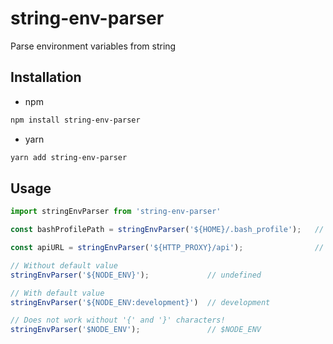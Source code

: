 # string-env-parser
Parse environment variables from string

## Installation
- npm
```bash
npm install string-env-parser
```

- yarn
```bash
yarn add string-env-parser
```

## Usage
```js
import stringEnvParser from 'string-env-parser'

const bashProfilePath = stringEnvParser('${HOME}/.bash_profile');   // /your/home/.bash_profile

const apiURL = stringEnvParser('${HTTP_PROXY}/api');                // http://proxy.url/api

// Without default value
stringEnvParser('${NODE_ENV}');             // undefined

// With default value
stringEnvParser('${NODE_ENV:development}')  // development

// Does not work without '{' and '}' characters!
stringEnvParser('$NODE_ENV');               // $NODE_ENV
```
